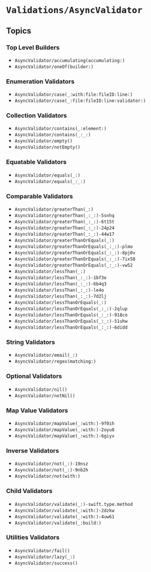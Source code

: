 # ``Validations/AsyncValidator``

<!-- 
This file arranges the static methods on the `AsyncValidator` type for richer documentation experience. 
-->

## Topics

### Top Level Builders

- ``AsyncValidator/accumulating(accumulating:)``
- ``AsyncValidator/oneOf(builder:)``

### Enumeration Validators

- ``AsyncValidator/case(_:with:file:fileID:line:)``
- ``AsyncValidator/case(_:file:fileID:line:validator:)``

### Collection Validators

- ``AsyncValidator/contains(_:element:)``
- ``AsyncValidator/contains(_:_:)``
- ``AsyncValidator/empty()``
- ``AsyncValidator/notEmpty()``

### Equatable Validators

- ``AsyncValidator/equals(_:)``
- ``AsyncValidator/equals(_:_:)``

### Comparable Validators

- ``AsyncValidator/greaterThan(_:)``
- ``AsyncValidator/greaterThan(_:_:)-5snhq``
- ``AsyncValidator/greaterThan(_:_:)-6t15t``
- ``AsyncValidator/greaterThan(_:_:)-24p24``
- ``AsyncValidator/greaterThan(_:_:)-44w17``
- ``AsyncValidator/greaterThanOrEquals(_:)``
- ``AsyncValidator/greaterThanOrEquals(_:_:)-plmo``
- ``AsyncValidator/greaterThanOrEquals(_:_:)-8pj0v``
- ``AsyncValidator/greaterThanOrEquals(_:_:)-7ix58``
- ``AsyncValidator/greaterThanOrEquals(_:_:)-vw52``
- ``AsyncValidator/lessThan(_:)``
- ``AsyncValidator/lessThan(_:_:)-1bf3e``
- ``AsyncValidator/lessThan(_:_:)-6b4q3``
- ``AsyncValidator/lessThan(_:_:)-le4o``
- ``AsyncValidator/lessThan(_:_:)-7d2lj``
- ``AsyncValidator/lessThanOrEquals(_:)``
- ``AsyncValidator/lessThanOrEquals(_:_:)-2qlup``
- ``AsyncValidator/lessThanOrEquals(_:_:)-918co``
- ``AsyncValidator/lessThanOrEquals(_:_:)-51uhw``
- ``AsyncValidator/lessThanOrEquals(_:_:)-6didd``

### String Validators

- ``AsyncValidator/email(_:)``
- ``AsyncValidator/regex(matching:)``

### Optional Validators

- ``AsyncValidator/nil()``
- ``AsyncValidator/notNil()``

### Map Value Validators

- ``AsyncValidator/mapValue(_:with:)-9f0ih``
- ``AsyncValidator/mapValue(_:with:)-2oyu8``
- ``AsyncValidator/mapValue(_:with:)-6giyv``

### Inverse Validators

- ``AsyncValidator/not(_:)-19nsz``
- ``AsyncValidator/not(_:)-9nb2h``
- ``AsyncValidator/not(with:)``

### Child Validators

- ``AsyncValidator/validate(_:)-swift.type.method``
- ``AsyncValidator/validate(_:with:)-2dzkw``
- ``AsyncValidator/validate(_:with:)-4uw61``
- ``AsyncValidator/validate(_:build:)``

### Utilities Validators

- ``AsyncValidator/fail()``
- ``AsyncValidator/lazy(_:)``
- ``AsyncValidator/success()``
